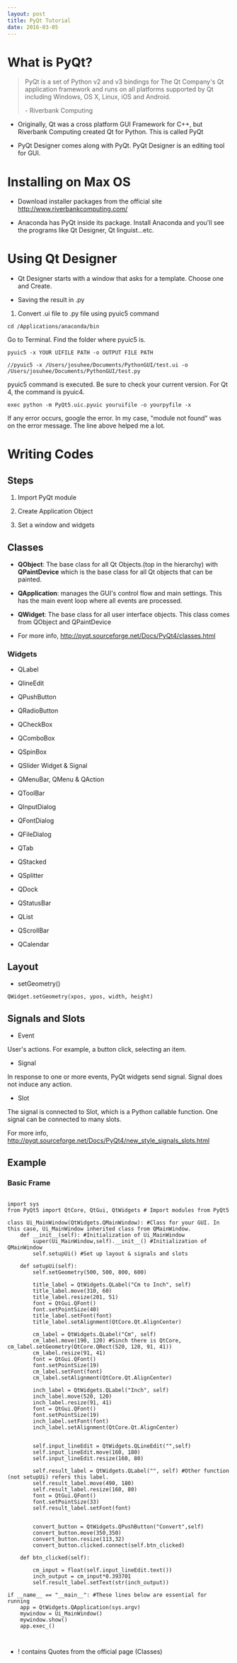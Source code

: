```yaml
---
layout: post
title: PyQt Tutorial
date: 2016-03-05
---
```



# What is PyQt?

>PyQt is a set of Python v2 and v3 bindings for The Qt Company's Qt application framework and runs on all platforms supported by Qt including Windows, OS X, Linux, iOS and Android. 
>
> \- Riverbank Computing
> 

- Originally, Qt was a cross platform GUI Framework for C++, but Riverbank Computing created Qt for Python. This is called PyQt

- PyQt Designer comes along with PyQt. PyQt Designer is an editing tool for GUI.


# Installing on Max OS

- Download installer packages from the official site http://www.riverbankcomputing.com/

- Anaconda has PyQt inside its package. Install Anaconda and you'll see the programs like Qt Designer, Qt linguist...etc.


# Using Qt Designer

- Qt Designer starts with a window that asks for a template. Choose one and Create.

- Saving the result in .py

1. Convert .ui file to .py file using pyuic5 command

```
cd /Applications/anaconda/bin 
```
Go to Terminal. Find the folder where pyuic5 is.

```
pyuic5 -x YOUR UIFILE PATH -o OUTPUT FILE PATH

//pyuic5 -x /Users/josuhee/Documents/PythonGUI/test.ui -o /Users/josuhee/Documents/PythonGUI/test.py  
```
pyuic5 command is executed. Be sure to check your current version. For Qt 4, the command is pyuic4.


```
exec python -m PyQt5.uic.pyuic youruifile -o yourpyfile -x
```
If any error occurs, google the error. In my case, "module not found" was on the error message. The line above helped me a lot.



 



# Writing Codes

## Steps

1. Import PyQt module

2. Create Application Object

3. Set a window and widgets


## Classes

- **QObject**: The base class for all Qt Objects.(top in the hierarchy) with **QPaintDevice** which is the base class for all Qt objects that can be painted.

- **QApplication**: manages the GUI's control flow and main settings. This has the main event loop where all events are processed.

- **QWidget**: The base class for all user interface objects. This class comes from QObject and QPaintDevice

- For more info, http://pyqt.sourceforge.net/Docs/PyQt4/classes.html



### Widgets


- QLabel

- QlineEdit

- QPushButton

- QRadioButton

- QCheckBox

- QComboBox

- QSpinBox

- QSlider Widget & Signal

- QMenuBar, QMenu & QAction

- QToolBar

- QInputDialog

- QFontDialog

- QFileDialog

- QTab

- QStacked

- QSplitter

- QDock

- QStatusBar

- QList

- QScrollBar

- QCalendar



## Layout

- setGeometry()

```
QWidget.setGeometry(xpos, ypos, width, height)
```
## Signals and Slots

- Event

User's actions. For example, a button click, selecting an item.

- Signal

In response to one or more events, PyQt widgets send signal.
Signal does not induce any action.

- Slot

The signal is connected to Slot, which is a Python callable function.
One signal can be connected to many slots. 

For more info, http://pyqt.sourceforge.net/Docs/PyQt4/new_style_signals_slots.html

## Example

### Basic Frame

```

import sys
from PyQt5 import QtCore, QtGui, QtWidgets # Import modules from PyQt5

class Ui_MainWindow(QtWidgets.QMainWindow): #Class for your GUI. In this case, Ui_MainWindow inherited class from QMainWindow.
    def __init__(self): #Initialization of Ui_MainWindow
        super(Ui_MainWindow,self).__init__() #Initialization of QMainWindow
        self.setupUi() #Set up layout & signals and slots
        
    def setupUi(self):
        self.setGeometry(500, 500, 800, 600)
        
        title_label = QtWidgets.QLabel("Cm to Inch", self)
        title_label.move(310, 60)
        title_label.resize(201, 51)
        font = QtGui.QFont()
        font.setPointSize(40)
        title_label.setFont(font)
        title_label.setAlignment(QtCore.Qt.AlignCenter)
        
        cm_label = QtWidgets.QLabel("Cm", self)
        cm_label.move(190, 120) #Sinch there is QtCore, cm_label.setGeometry(QtCore.QRect(520, 120, 91, 41))
        cm_label.resize(91, 41)
        font = QtGui.QFont()
        font.setPointSize(19)
        cm_label.setFont(font)
        cm_label.setAlignment(QtCore.Qt.AlignCenter)
        
        inch_label = QtWidgets.QLabel("Inch", self)
        inch_label.move(520, 120)
        inch_label.resize(91, 41)
        font = QtGui.QFont()
        font.setPointSize(19)
        inch_label.setFont(font)
        inch_label.setAlignment(QtCore.Qt.AlignCenter)
        
        
        self.input_lineEdit = QtWidgets.QLineEdit("",self)
        self.input_lineEdit.move(160, 180)
        self.input_lineEdit.resize(160, 80)
        
        self.result_label = QtWidgets.QLabel("", self) #Other function (not setupUi) refers this label. 
        self.result_label.move(490, 180)
        self.result_label.resize(160, 80)
        font = QtGui.QFont()
        font.setPointSize(33)
        self.result_label.setFont(font)
        
        
        convert_button = QtWidgets.QPushButton("Convert",self)
        convert_button.move(350,350)
        convert_button.resize(113,32)
        convert_button.clicked.connect(self.btn_clicked)
		
    def btn_clicked(self):
        
        cm_input = float(self.input_lineEdit.text())
        inch_output = cm_input*0.393701
        self.result_label.setText(str(inch_output))
   
if __name__ == "__main__": #These lines below are essential for running 
    app = QtWidgets.QApplication(sys.argv)
    mywindow = Ui_MainWindow()
    mywindow.show()
    app.exec_() 

 
```



- ! contains Quotes from the official page (Classes)


